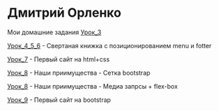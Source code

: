 # Дмитрий Орленко
Мои домашние задания
[Урок_3](https://diversiz.github.io/%D0%A3%D1%80%D0%BE%D0%BA_3.jpg)

[Урок_4_5_6](https://diversiz.github.io/lesson_4_5_6/index.html) - Свертаная книжка с позиционированием menu и fotter

[Урок_7](https://diversiz.github.io/lesson_7/index.html) - Первый сайт на html+css

[Урок_8](https://diversiz.github.io/lesson_8_on_bootstrap/index.html) - Наши приимущества - Сетка bootstrap

[Урок_8](https://diversiz.github.io/lesson_8_off_bootstrap/index.html) - Наши приимущества - Медиа запрсы + flex-box

[Урок_9](https://diversiz.github.io/lesson_9/index.html) - Первый сайт на bootstrap


